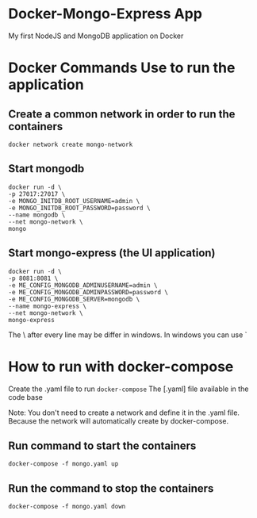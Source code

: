 # Docker-Mongo-Express App
My first NodeJS and MongoDB application on Docker

# Docker Commands Use to run the application

## Create a common network in order to run the containers
```docker network create mongo-network```

## Start mongodb
```
docker run -d \
-p 27017:27017 \
-e MONGO_INITDB_ROOT_USERNAME=admin \
-e MONGO_INITDB_ROOT_PASSWORD=password \
--name mongodb \
--net mongo-network \
mongo
```

## Start mongo-express (the UI application)
```
docker run -d \
-p 8081:8081 \
-e ME_CONFIG_MONGODB_ADMINUSERNAME=admin \
-e ME_CONFIG_MONGODB_ADMINPASSWORD=password \
-e ME_CONFIG_MONGODB_SERVER=mongodb \
--name mongo-express \
--net mongo-network \
mongo-express
```

The \ after every line may be differ in windows.
In windows you can use `


# How to run with docker-compose

Create the .yaml file to run ```docker-compose```
The [.yaml] file available in the code base

Note: You don't need to create a network and define it in the .yaml file. Because the network will automatically create by docker-compose.


## Run command to start the containers
```docker-compose -f mongo.yaml up```

## Run the command to stop the containers
```docker-compose -f mongo.yaml down```